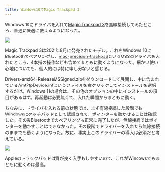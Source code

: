 ```yaml
---
title: Windows10でMagic Trackpad 3
---
```

Windows 10にドライバを入れて[Magic Trackpad 3](https://www.amazon.co.jp/dp/B09BTT6FJ9)を無線接続してみたところ、普通に快適に使えるようになった。

![](https://lh4.googleusercontent.com/_3nJEFDMzKCrXnr3W2QSbvbem4F4QAOkbkKL2YIRXLeCNADBsbJVgyFcLH2QIBBsmAZfTqCn-DGiKKlf8goAi1pOQx39HrqBK-wEy2ENLFQNyNfJp22lH6gzA04JwfB9XfVpi7TCCnd3oDRDseqIehKqpSuDqcIpjgkToOey35tJv8RX7pjtbyQnJQ)

Magic Trackpad 3は2021年8月に発売されたモデル。これをWindows 10にBluetoothでペアリングし、[mac-precision-trackpad](https://github.com/imbushuo/mac-precision-touchpad)というOSSのドライバを入れたところ、4本指の操作なども含めてまともに動くようになった。細かい使い心地についても、個人的には特に申し分ないと感じる。

Drivers-amd64-ReleaseMSSigned.zipをダウンロードして展開し、中に含まれているAmtPtpDevice.infというファイルを右クリックしてインストールを選択するだけ。Windows 11の場合は、その他のオプションの中にインストールの項目があるはず。再起動は必要無くて、入れた瞬間からまともに動く。

ちなみに、ドライバを入れる前の状態では、まず有線接続した段階でもWindowsにタッチパッドとして認識されて、ポインターを動かせることは確認した。その後Bluetoothでのペアリングも正常に完了したが、無線接続ではポインターを動かすことはできなかった。その段階でドライバーを入れたら無線接続のままでも動くようになった。故に、事実上このドライバーの導入は必須だと考えている。

![](https://lh4.googleusercontent.com/o54o3Mr3zzj0Ht9wOKLkRa7bV2kukIEm7Jo1cA4kMwJivtW1UWPMCrjGsJkRlInDvWKSACUZR3vncg_5O4mrB_TW33p19yxs39qkYg5sb220Jdl--LIbwQ87EBH14MQjtGflRVcEvyOHLi3wCSTwiLbJkDwcAJq5En0nSpdkJf-gWsil9EfTiyaCyw)

Appleのトラックパッドは質が良く入手もしやすいので、これがWindowsでもまともに動くのは最高。
